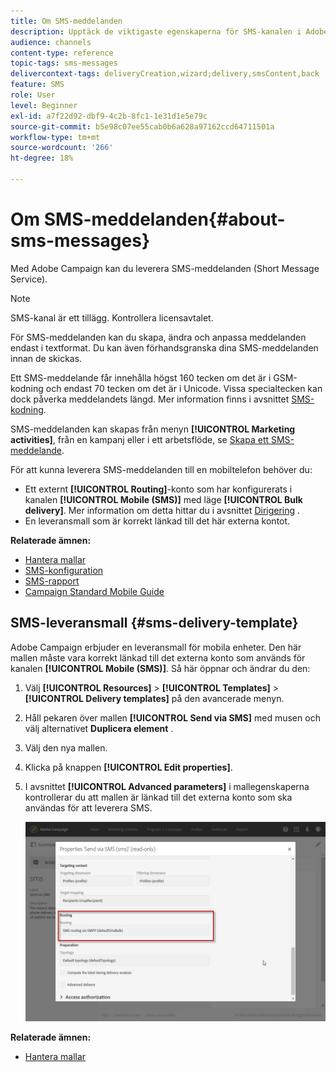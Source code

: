 ```yaml
---
title: Om SMS-meddelanden
description: Upptäck de viktigaste egenskaperna för SMS-kanalen i Adobe Campaign.
audience: channels
content-type: reference
topic-tags: sms-messages
delivercontext-tags: deliveryCreation,wizard;delivery,smsContent,back
feature: SMS
role: User
level: Beginner
exl-id: a7f22d92-dbf9-4c2b-8fc1-1e31d1e5e79c
source-git-commit: b5e98c07ee55cab0b6a628a97162ccd64711501a
workflow-type: tm+mt
source-wordcount: '266'
ht-degree: 18%

---
```


# Om SMS-meddelanden{#about-sms-messages}

Med Adobe Campaign kan du leverera SMS-meddelanden (Short Message Service).

>[!NOTE]
>
>SMS-kanal är ett tillägg. Kontrollera licensavtalet.

För SMS-meddelanden kan du skapa, ändra och anpassa meddelanden endast i textformat. Du kan även förhandsgranska dina SMS-meddelanden innan de skickas.

Ett SMS-meddelande får innehålla högst 160 tecken om det är i GSM-kodning och endast 70 tecken om det är i Unicode. Vissa specialtecken kan dock påverka meddelandets längd. Mer information finns i avsnittet [SMS-kodning](../../administration/using/configuring-sms-channel.md#sms-encoding--length-and-transliteration).

SMS-meddelanden kan skapas från menyn **[!UICONTROL Marketing activities]**, från en kampanj eller i ett arbetsflöde, se [Skapa ett SMS-meddelande](../../channels/using/creating-an-sms-message.md).

För att kunna leverera SMS-meddelanden till en mobiltelefon behöver du:

* Ett externt **[!UICONTROL Routing]**-konto som har konfigurerats i kanalen **[!UICONTROL Mobile (SMS)]** med läge **[!UICONTROL Bulk delivery]**. Mer information om detta hittar du i avsnittet [Dirigering](../../administration/using/configuring-sms-channel.md#defining-an-sms-routing) .
* En leveransmall som är korrekt länkad till det här externa kontot.

**Relaterade ämnen:**

* [Hantera mallar](../../start/using/marketing-activity-templates.md)
* [SMS-konfiguration](../../administration/using/configuring-sms-channel.md#defining-an-sms-routing)
* [SMS-rapport](../../reporting/using/sms-report.md)
* [Campaign Standard Mobile Guide](../../channels/using/get-started-communication-channels.md)

## SMS-leveransmall {#sms-delivery-template}

Adobe Campaign erbjuder en leveransmall för mobila enheter. Den här mallen måste vara korrekt länkad till det externa konto som används för kanalen **[!UICONTROL Mobile (SMS)]**. Så här öppnar och ändrar du den:

1. Välj **[!UICONTROL Resources]** > **[!UICONTROL Templates]** > **[!UICONTROL Delivery templates]** på den avancerade menyn.
1. Håll pekaren över mallen **[!UICONTROL Send via SMS]** med musen och välj alternativet **Duplicera element** .
1. Välj den nya mallen.
1. Klicka på knappen **[!UICONTROL Edit properties]**.
1. I avsnittet **[!UICONTROL Advanced parameters]** i mallegenskaperna kontrollerar du att mallen är länkad till det externa konto som ska användas för att leverera SMS.

   ![](assets/sms_template.png)

**Relaterade ämnen:**

* [Hantera mallar](../../start/using/marketing-activity-templates.md)
